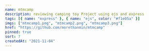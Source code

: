 ```yaml
---
name: mtmcamp
description: reviewing camping toy Project using ejs and express
tags: [{ name: "express" }, { name: "ejs", color: "#f1e05a" }]
imgs: ["mtmcamp1.png", "mtmcamp2.png", "mtmcamp3.png"]
href: "https://github.com/morethanmin/mtmcamp"
pinned: true
sort: 7
createdAt: "2021-11-04"
---
```

